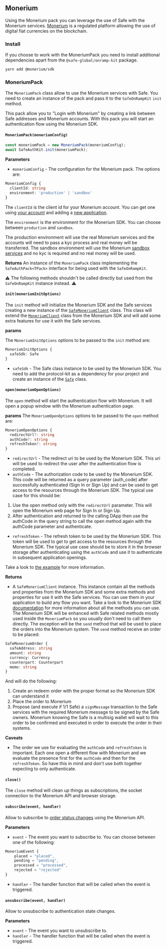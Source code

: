 ## Monerium

Using the Monerium pack you can leverage the use of Safe with the Monerium services. [Monerium](https://monerium.com) is a regulated platform allowing the use of digital fiat currencies on the blockchain.

### Install

If you choose to work with the MoneriumPack you need to install additional dependencies apart from the `@safe-global/onramp-kit` package.

```bash
yarn add @monerium/sdk
```

### MoneriumPack

The `MoneriumPack` class allow to use the Monerium services with Safe. You need to create an instance of the pack and pass it to the `SafeOnRampKit` `init` method.

This pack allow you to "Login with Monerium" by creating a link between Safe addresses and Monerium accounts. With this pack you will start an authentication flow using the Monerium SDK.

#### `MoneriumPack(moneriumConfig)`

```typescript
const moneriumPack = new MoneriumPack(moneriumConfig);
await SafeAuthKit.init(moneriumPack);
```

**Parameters**

- `moneriumConfig` - The configuration for the Monerium pack. The options are:

```typescript
MoneriumConfig {
  clientId: string
  environment: 'production' | 'sandbox'
}
```

The `clientId` is the client id for your Monerium account. You can get one using [your account](https://monerium.dev) and adding a [new application](https://monerium.dev/docs/getting-started/create-app).

The `environment` is the environment for the Monerium SDK. You can choose between `production` and `sandbox`.

The production environment will use the real Monerium services and the accounts will need to pass a kyc process and real money will be transferred. The sandbox environment will use the Monerium [sandbox services](https://sandbox.monerium.dev) and no kyc is required and no real money will be used.

**Returns**
An instance of the `MoneriumPack` class implementing the `SafeAuthPack<TPack>` interface for being used with the `SafeOnRampKit`.

⚠️ The following methods shouldn't be called directly but used from the `SafeOnRampKit` instance instead. ⚠️

#### `init(moneriumInitOptions)`

The `init` method will initialize the Monerium SDK and the Safe services creating a new instance of the [`SafeMoneriumClient`](https://github.com/safe-global/safe-core-sdk/blob/main/packages/onramp-kit/src/packs/monerium/SafeMoneriumClient.ts) class. This class will extend the [`MoneriumClient`](https://github.com/monerium/sdk/blob/main/src/client.ts) class from the Monerium SDK and will add some extra features for use it with the Safe services.

**params**

The `MoneriumInitOptions` options to be passed to the `init` method are:

```typescript
MoneriumInitOptions {
  safeSdk: Safe
}
```

- `safeSdk` - The Safe class instance to be used by the Monerium SDK. You need to add the protocol-kit as a dependency for your project and create an instance of the [`Safe`](https://github.com/safe-global/safe-core-sdk/blob/main/packages/protocol-kit/src/Safe.ts) class.

#### `open(moneriumOpenOptions)`

The `open` method will start the authentication flow with Monerium. It will open a popup window with the Monerium authentication page.

**params**
The `MoneriumOpenOptions` options to be passed to the `open` method are:

```typescript
MoneriumOpenOptions {
  redirectUrl?: string
  authCode?: string
  refreshToken?: string
}
```

- `redirectUrl` - The redirect uri to be used by the Monerium SDK. This uri will be used to redirect the user after the authentication flow is completed.
- `authCode` - The authorization code to be used by the Monerium SDK. This code will be returned as a query parameter (auth_code) after successfully authenticated (Sign In or Sign Up) and can be used to get access to the resources through the Monerium SDK. The typical use case for this should be:

1. Use the open method only with the `redirectUrl` parameter. This will open the Monerium web page for Sign In or Sign Up.
2. After authentication and returned to the calling DApp then use the authCode in the query string to call the open method again with the authCode parameter and authenticate.

- `refreshToken` - The refresh token to be used by the Monerium SDK. This token will be used to get to get access to the resources through the Monerium SDK. The typical use case should be to store it in the browser storage after authenticating using the `authCode` and use it to authenticate in subsequent application openings.

Take a look to [the example](https://github.com/safe-global/safe-core-sdk/blob/main/packages/onramp-kit/example/client) for more information.

**Returns**

- A `SafeMoneriumClient` instance. This instance contain all the methods and properties from the Monerium SDK and some extra methods and properties for use it with the Safe services. You can use them in your application to build any flow you want.
  Take a look to the Monerium SDK [documentation](https://monerium.github.io/sdk/) for more information about all the methods you can use.
  The Monerium SDK will be enhanced with Safe related methods mostly used inside the `MoneriumPack` so you usually don't need to call them directly. The exception will be the `send` method that will be used to place the orders into the Monerium system.
  The `send` method receive an order to be placed:

```typescript
SafeMoneriumOrder {
  safeAddress: string
  amount: string
  currency: Currency
  counterpart: Counterpart
  memo: string
}
```

And will do the following:

1. Create an redeem order with the proper format so the Monerium SDK can understand it
2. Place the order to Monerium
3. Propose (and execute if 1/1 Safe) a `signMessage` transaction to the Safe services with the required Monerium message to be signed by the Safe owners. Monerium knowing the Safe is a multisig wallet will wait to this order to be confirmed and executed in order to execute the order in their systems.

**Caveats**

- The order we use for evaluating the `authCode` and `refreshToken` is important. Each one open a different flow with Monerium and we evaluate the presence first for the `authCode` and then for the `refreshToken`. So have this in mind and don't use both together expecting to only authenticate.

#### `close()`

The `close` method will clean up things as subscriptions, the socket connection to the Monerium API and browser storage.

#### `subscribe(event, handler)`

Allow to subscribe to [order status changes](https://monerium.dev/api-docs#operation/profile-orders-notifications) using the Monerium API.

**Parameters**

- `event` - The event you want to subscribe to. You can choose between one of the following:

```typescript
MoneriumEvent {
	placed = "placed",
	pending = "pending",
	processed = "processed",
	rejected = "rejected"
}
```

- `handler` - The handler function that will be called when the event is triggered.

#### `unsubscribe(event, handler)`

Allow to unsubscribe to authentication state changes.

**Parameters**

- `event` - The event you want to unsubscribe to.
- `handler` - The handler function that will be called when the event is triggered.
